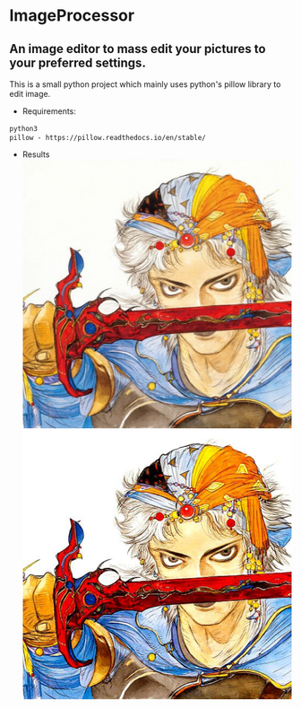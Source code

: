 # ImageProcessor

## An image editor to mass edit your pictures to your preferred settings.

This is a small python project which mainly uses python's pillow library to edit image.

* Requirements:
```
python3
pillow - https://pillow.readthedocs.io/en/stable/
```

* Results 
![Before](https://github.com/RustedSwords/ImageProcessor/blob/main/imgs/ffii.jpeg?raw=true)
![After](https://github.com/RustedSwords/ImageProcessor/blob/main/editedImgs/ffii_edited.jpg?raw=true)
